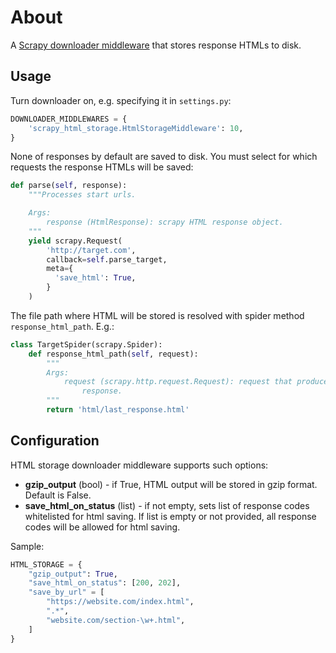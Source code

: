 # About

A [Scrapy downloader middleware](https://docs.scrapy.org/en/latest/topics/downloader-middleware.html) that stores response HTMLs to disk.

## Usage

Turn downloader on, e.g. specifying it in `settings.py`:

```python
DOWNLOADER_MIDDLEWARES = {
    'scrapy_html_storage.HtmlStorageMiddleware': 10,
}
```

None of responses by default are saved to disk.
You must select for which requests the response HTMLs will be saved:

```python
def parse(self, response):
    """Processes start urls.

    Args:
        response (HtmlResponse): scrapy HTML response object.
    """
    yield scrapy.Request(
        'http://target.com',
        callback=self.parse_target,
        meta={
          'save_html': True,
        }
    )
```

The file path where HTML will be stored is resolved with spider method
`response_html_path`. E.g.:

```python
class TargetSpider(scrapy.Spider):
    def response_html_path(self, request):
        """
        Args:
            request (scrapy.http.request.Request): request that produced the
                response.
        """
        return 'html/last_response.html'
```

## Configuration

HTML storage downloader middleware supports such options:

* **gzip_output** (bool) - if True, HTML output will be stored in gzip format.
  Default is False.
* **save_html_on_status** (list) - if not empty, sets list of response codes
  whitelisted for html saving. If list is empty or not provided, all response
  codes will be allowed for html saving.

Sample:

```python
HTML_STORAGE = {
    "gzip_output": True,
    "save_html_on_status": [200, 202],
    "save_by_url" = [
        "https://website.com/index.html",
        ".*",
        "website.com/section-\w+.html", 
    ]
}
``` 